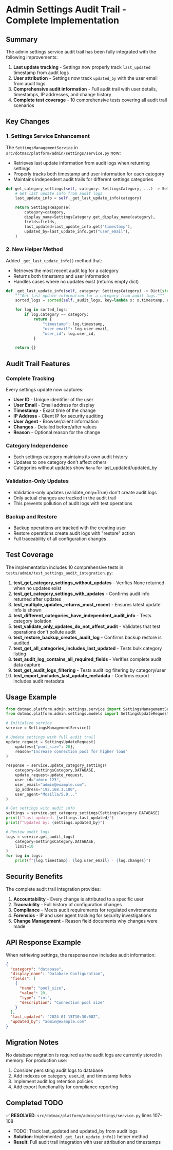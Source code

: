 # Admin Settings Audit Trail - Complete Implementation

## Summary

The admin settings service audit trail has been fully integrated with the following improvements:
1. **Last update tracking** - Settings now properly track `last_updated` timestamp from audit logs
2. **User attribution** - Settings now track `updated_by` with the user email from audit logs
3. **Comprehensive audit information** - Full audit trail with user details, timestamps, IP addresses, and change history
4. **Complete test coverage** - 10 comprehensive tests covering all audit trail scenarios

## Key Changes

### 1. Settings Service Enhancement

The `SettingsManagementService` in `src/dotmac/platform/admin/settings/service.py` now:

- Retrieves last update information from audit logs when returning settings
- Properly tracks both timestamp and user information for each category
- Maintains independent audit trails for different settings categories

```python
def get_category_settings(self, category: SettingsCategory, ...) -> SettingsResponse:
    # Get last update info from audit logs
    last_update_info = self._get_last_update_info(category)

    return SettingsResponse(
        category=category,
        display_name=SettingsCategory.get_display_name(category),
        fields=fields,
        last_updated=last_update_info.get("timestamp"),
        updated_by=last_update_info.get("user_email"),
    )
```

### 2. New Helper Method

Added `_get_last_update_info()` method that:
- Retrieves the most recent audit log for a category
- Returns both timestamp and user information
- Handles cases where no updates exist (returns empty dict)

```python
def _get_last_update_info(self, category: SettingsCategory) -> Dict[str, Any]:
    """Get last update information for a category from audit logs."""
    sorted_logs = sorted(self._audit_logs, key=lambda x: x.timestamp, reverse=True)

    for log in sorted_logs:
        if log.category == category:
            return {
                "timestamp": log.timestamp,
                "user_email": log.user_email,
                "user_id": log.user_id,
            }

    return {}
```

## Audit Trail Features

### Complete Tracking
Every settings update now captures:
- **User ID** - Unique identifier of the user
- **User Email** - Email address for display
- **Timestamp** - Exact time of the change
- **IP Address** - Client IP for security auditing
- **User Agent** - Browser/client information
- **Changes** - Detailed before/after values
- **Reason** - Optional reason for the change

### Category Independence
- Each settings category maintains its own audit history
- Updates to one category don't affect others
- Categories without updates show `None` for last_updated/updated_by

### Validation-Only Updates
- Validation-only updates (validate_only=True) don't create audit logs
- Only actual changes are tracked in the audit trail
- This prevents pollution of audit logs with test operations

### Backup and Restore
- Backup operations are tracked with the creating user
- Restore operations create audit logs with "restore" action
- Full traceability of all configuration changes

## Test Coverage

The implementation includes 10 comprehensive tests in `tests/admin/test_settings_audit_integration.py`:

1. **test_get_category_settings_without_updates** - Verifies None returned when no updates exist
2. **test_get_category_settings_with_updates** - Confirms audit info returned after updates
3. **test_multiple_updates_returns_most_recent** - Ensures latest update info is shown
4. **test_different_categories_have_independent_audit_info** - Tests category isolation
5. **test_validate_only_updates_do_not_affect_audit** - Validates that test operations don't pollute audit
6. **test_restore_backup_creates_audit_log** - Confirms backup restore is audited
7. **test_get_all_categories_includes_last_updated** - Tests bulk category listing
8. **test_audit_log_contains_all_required_fields** - Verifies complete audit data capture
9. **test_get_audit_logs_filtering** - Tests audit log filtering by category/user
10. **test_export_includes_last_update_metadata** - Confirms export includes audit metadata

## Usage Example

```python
from dotmac.platform.admin.settings.service import SettingsManagementService
from dotmac.platform.admin.settings.models import SettingsUpdateRequest, SettingsCategory

# Initialize service
service = SettingsManagementService()

# Update settings with full audit trail
update_request = SettingsUpdateRequest(
    updates={"pool_size": 20},
    reason="Increase connection pool for higher load"
)

response = service.update_category_settings(
    category=SettingsCategory.DATABASE,
    update_request=update_request,
    user_id="admin_123",
    user_email="admin@example.com",
    ip_address="192.168.1.100",
    user_agent="Mozilla/5.0..."
)

# Get settings with audit info
settings = service.get_category_settings(SettingsCategory.DATABASE)
print(f"Last updated: {settings.last_updated}")
print(f"Updated by: {settings.updated_by}")

# Review audit logs
logs = service.get_audit_logs(
    category=SettingsCategory.DATABASE,
    limit=10
)
for log in logs:
    print(f"{log.timestamp}: {log.user_email} - {log.changes}")
```

## Security Benefits

The complete audit trail integration provides:

1. **Accountability** - Every change is attributed to a specific user
2. **Traceability** - Full history of configuration changes
3. **Compliance** - Meets audit requirements for regulated environments
4. **Forensics** - IP and user agent tracking for security investigations
5. **Change Management** - Reason field documents why changes were made

## API Response Example

When retrieving settings, the response now includes audit information:

```json
{
  "category": "database",
  "display_name": "Database Configuration",
  "fields": [
    {
      "name": "pool_size",
      "value": 20,
      "type": "int",
      "description": "Connection pool size"
    }
  ],
  "last_updated": "2024-01-15T10:30:00Z",
  "updated_by": "admin@example.com"
}
```

## Migration Notes

No database migration is required as the audit logs are currently stored in memory. For production use:

1. Consider persisting audit logs to database
2. Add indexes on category, user_id, and timestamp fields
3. Implement audit log retention policies
4. Add export functionality for compliance reporting

## Completed TODO

✅ **RESOLVED**: `src/dotmac/platform/admin/settings/service.py` lines 107-108
- TODO: Track last_updated and updated_by from audit logs
- **Solution**: Implemented `_get_last_update_info()` helper method
- **Result**: Full audit trail integration with user attribution and timestamps